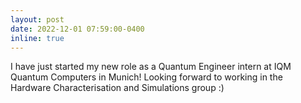 ```yaml
---
layout: post
date: 2022-12-01 07:59:00-0400
inline: true
---
```


I have just started my new role as a Quantum Engineer intern at IQM Quantum Computers in Munich! Looking forward to working in the Hardware Characterisation and Simulations group :)
